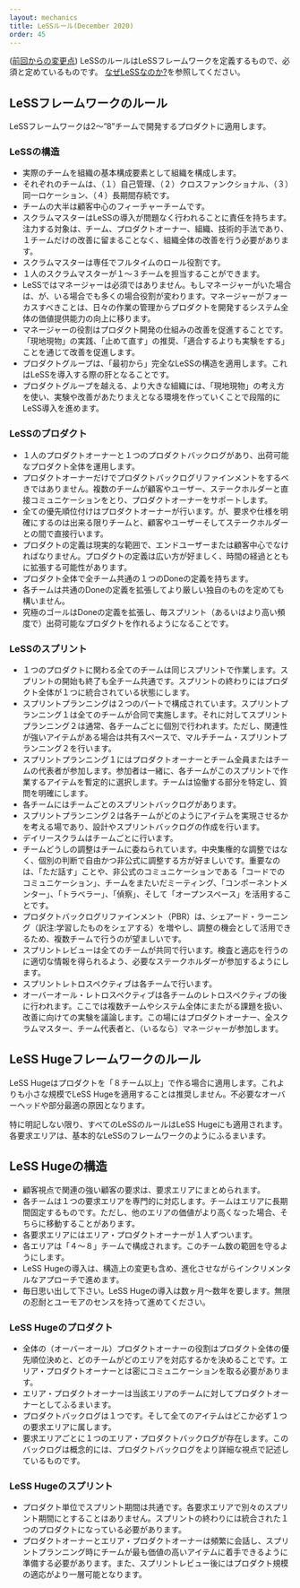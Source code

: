 ```yaml
---
layout: mechanics
title: LeSSルール(December 2020)
order: 45
---
```


<!---
(what changed since previous version)
The LeSS Rules are the definition of the LeSS Framework. They are things we consider a must. Why? This is explained in the Why LeSS? section.
--->
([前回からの変更点](rules-changes.jp.html))
LeSSのルールはLeSSフレームワークを定義するもので、必須と定めているものです。
[なぜLeSSなのか?](../framework/why-less.jp.html)を参照してください。

<!---
LeSS Framework Rules
The LeSS framework applies to products with 2-“8” teams.
--->
## LeSSフレームワークのルール

LeSSフレームワークは2〜”8”チームで開発するプロダクトに適用します。

<!---
### LeSS Structure
- Structure the organization using real teams as the basic organizational building block.
- Each team is (1) self-managing, (2) cross-functional, (3) co-located, and (4) long-lived.
- The majority of the teams are customer-focused feature teams.
- Scrum Masters are responsible for a well-working LeSS adoption. Their focus is towards the Teams, Product Owner, organization, and development practices. A Scrum Master does not focus on just one team but on the overall organizational system.
- A Scrum Master is a dedicated full-time role.
- One Scrum Master can serve 1-3 teams.
- In LeSS, managers are optional, but if managers do exist their role is likely to change. Their focus shifts from managing the day-to-day product work to improving the value-delivering capability of the product development system.
- Managers’ role is to improve the product development system by practicing Go See, encouraging Stop & Fix, and “experiments over conformance.”
- For the product group, establish the complete LeSS structure “at the start”; this is vital for a LeSS adoption.
- For the larger organization beyond the product group, adopt LeSS evolutionarily using Go and See to create an organization where experimentation and improvement is the norm.
--->
### LeSSの構造

- 実際のチームを組織の基本構成要素として組織を構成します。
- それぞれのチームは、（１）自己管理、（２）クロスファンクショナル、（３）同一ロケーション、（４）長期間存続です。
- チームの大半は顧客中心のフィーチャーチームです。
- スクラムマスターはLeSSの導入が問題なく行われることに責任を持ちます。注力する対象は、チーム、プロダクトオーナー、組織、技術的手法であり、１チームだけの改善に留まることなく、組織全体の改善を行う必要があります。
- スクラムマスターは専任でフルタイムのロール役割です。
- １人のスクラムマスターが１〜３チームを担当することができます。
- LeSSではマネージャーは必須ではありません。もしマネージャーがいた場合は、が、いる場合でも多くの場合役割が変わります。マネージャーがフォーカスすべきことは、日々の作業の管理からプロダクトを開発するシステム全体の価値提供能力の向上に移ります。
- マネージャーの役割はプロダクト開発の仕組みの改善を促進することです。「現地現物」の実践、「止めて直す」の推奨、「適合するよりも実験をする」ことを通じて改善を促進します。
- プロダクトグループは、「最初から」完全なLeSSの構造を適用します。これはLeSSを導入する際の肝となることです。
- プロダクトグループを越える、より大きな組織には、「現地現物」の考え方を使い、実験や改善があたりまえとなる環境を作っていくことで段階的にLeSS導入を進めます。

<!---
### LeSS Product
- There is one Product Owner and one Product Backlog for the complete shippable product.
- The Product Owner shouldn’t work alone on Product Backlog refinement; she is supported by the multiple Teams working directly with customers/users and other stakeholders.
- All prioritization goes through the Product Owner, but clarification is as much as possible directly between the Teams and customer/users and other stakeholders.
- The definition of product should be as broad and end-user/customer centric as is practical. Over time, the definition of product might expand. Broader definitions are preferred.
- One Definition of Done for the whole product, common for all teams.
- Each team can have their own stronger Definition of Done by expanding the common one.
- The perfection goal is to improve the Definition of Done so that it results in a shippable product each Sprint (or even more frequently).
--->
### LeSSのプロダクト

- １人のプロダクトオーナーと１つのプロダクトバックログがあり、出荷可能なプロダクト全体を運用します。
- プロダクトオーナーだけでプロダクトバックログリファインメントをするべきではありません。複数のチームが顧客やユーザー、ステークホルダーと直接コミュニケーションをとり、プロダクトオーナーをサポートします。
- 全ての優先順位付けはプロダクトオーナーが行います。が、要求や仕様を明確にするのは出来る限りチームと、顧客やユーザーそしてステークホルダーとの間で直接行います。
- プロダクトの定義は現実的な範囲で、エンドユーザーまたは顧客中心でなければなりません。プロダクトの定義は広い方が好ましく、時間の経過とともに拡張する可能性があります。
- プロダクト全体で全チーム共通の１つのDoneの定義を持ちます。
- 各チームは共通のDoneの定義を拡張してより厳しい独自のものを定めても構いません。
- 究極のゴールはDoneの定義を拡張し、毎スプリント（あるいはより高い頻度で）出荷可能なプロダクトを作れるようになることです。

<!---
### LeSS Sprint
- There is one product-level Sprint, not a different Sprint for each Team. Each Team starts and ends the Sprint at the same time. Each Sprint results in an integrated whole product.
- Sprint Planning consists of two parts: Sprint Planning One is common for all teams while Sprint Planning Two is usually done separately for each team. Do multi-team Sprint Planning Two in a shared space for closely related items.
- Sprint Planning One is attended by the Product Owner and Teams or Team representatives. They together tentatively select the items that each team will work on that Sprint. The Teams identify opportunities to work together and final questions are clarified.
- Each Team has their own Sprint Backlog.
- Sprint Planning Two is for Teams to decide how they will do the selected items. This usually involves design and the creation of their Sprint Backlogs.
- Each Team has their own Daily Scrum.
- Cross-team coordination is decided by the teams. Prefer decentralized and informal coordination over centralized coordination. Emphasize Just Talk and informal networks via communicate in code, cross-team meetings, component mentors, travelers, scouts, and open spaces.
- Product Backlog Refinement (PBR) is preferably done with multiple teams to increase shared learning and to exploit coordination opportunities.
- There is one product Sprint Review; it is common for all teams. Ensure that suitable stakeholders join to contribute the information needed for effective inspection and adaptation.
- Each Team has their own Sprint Retrospective.
- An Overall Retrospective is held after the Team Retrospectives to discuss cross-team and system-wide issues, and create improvement experiments. This is attended by Product Owner, Scrum Masters, Team representatives, and managers (if any).
--->
### LeSSのスプリント

- １つのプロダクトに関わる全てのチームは同じスプリントで作業します。スプリントの開始も終了も全チーム共通です。スプリントの終わりにはプロダクト全体が１つに統合されている状態にします。
- スプリントプランニングは２つのパートで構成されています。スプリントプランニング１は全てのチームが合同で実施します。それに対してスプリントプランニング２は通常、各チームごとに個別で行われます。ただし、関連性が強いアイテムがある場合は共有スペースで、マルチチーム・スプリントプランニング２を行います。
- スプリントプランニング１にはプロダクトオーナーとチーム全員またはチームの代表者が参加します。参加者は一緒に、各チームがこのスプリントで作業するアイテムを暫定的に選択します。チームは協働する部分を特定し、質問を明確にします。
- 各チームにはチームごとのスプリントバックログがあります。
- スプリントプランニング２は各チームがどのようにアイテムを実現させるかを考える場であり、設計やスプリントバックログの作成を行います。
- デイリースクラムはチームごとに行います。
- チームどうしの調整はチームに委ねられています。中央集権的な調整ではなく、個別の判断で自由かつ非公式に調整する方が好ましいです。重要なのは、「ただ話す」ことや、非公式のコミュニケーションである「コードでのコミュニケーション」、チームをまたいだミーティング、「コンポーネントメンター」、「トラベラー」、「偵察」、そして「オープンスペース」を活用することです。
- プロダクトバックログリファインメント（PBR）は、シェアード・ラーニング（訳注:学習したものをシェアする）を増やし、調整の機会として活用できるため、複数チームで行うのが望ましいです。
- スプリントレビューは全てのチームが共同で行います。検査と適応を行うのに適切な情報を得られるよう、必要なステークホルダーが参加するようにします。
- スプリントレトロスペクティブは各チームで行います。
- オーバーオール・レトロスペクティブは各チームのレトロスペクティブの後に行われます。ここでは複数チームやシステム全体にまたがる課題を扱い、改善に向けての実験を議論します。この場にはプロダクトオーナー、全スクラムマスター、チーム代表者と、（いるなら）マネージャーが参加します。

<!---
## LeSS Huge Framework Rules
LeSS Huge applies to products with “8+” teams. Avoid applying LeSS Huge for smaller product groups as it will result in more overhead and local optimizations.

All LeSS rules apply to LeSS Huge, unless otherwise stated. Each Requirement Area acts like the basic LeSS framework.
--->
## LeSS Hugeフレームワークのルール

LeSS Hugeはプロダクトを「８チーム以上」で作る場合に適用します。これよりも小さな規模でLeSS Hugeを適用することは推奨しません。不必要なオーバーヘッドや部分最適の原因となります。

特に明記しない限り、すべてのLeSSのルールはLeSS Hugeにも適用されます。各要求エリアは、基本的なLeSSのフレームワークのようにふるまいます。

<!---
### LeSS Huge Structure
- Customer requirements that are strongly related from a customer perspective are grouped in Requirement Areas.
- Each Team specializes in one Requirement Area. Teams stay in one area for a long time. When there is more value in other areas, teams might change Requirement Area
- Each Requirement Area has one Area Product Owner.
- Each Requirement Area has between “4-8” teams. Avoid violating this range.
- LeSS Huge adoptions, including the structural changes, are done with an evolutionary incremental approach.
- Remember each day: LeSS Huge adoptions take months or years, infinite patience, and sense of humor.
--->
## LeSS Hugeの構造

- 顧客視点で関連の強い顧客の要求は、要求エリアにまとめられます。
- 各チームは１つの要求エリアを専門的に対応します。チームはエリアに長期間固定するものです。ただし、他のエリアの価値がより高くなった場合、そちらに移動することがあります。
- 各要求エリアにはエリア・プロダクトオーナーが１人ずついます。
- 各エリアは「４〜８」チームで構成されます。このチーム数の範囲を守るようにします。
- LeSS Hugeの導入は、構造上の変更も含め、進化させながらインクリメンタルなアプローチで進めます。
- 毎日思い出して下さい。LeSS Hugeの導入は数ヶ月〜数年を要します。無限の忍耐とユーモアのセンスを持って進めてください。

<!---
### LeSS Huge Product
- One (overall) Product Owner is responsible for product-wide prioritization and deciding which teams work in which Area. She works closely with Area Product Owners.
- Area Product Owners act as Product Owners towards their teams.
- There is one Product Backlog; every item in it belongs to exactly one Requirement Area.
- There is one Area Product Backlog per Requirement Area. This backlog is conceptually a more granular view onto the one Product Backlog.
--->
### LeSS Hugeのプロダクト

- 全体の（オーバーオール）プロダクトオーナーの役割はプロダクト全体の優先順位決めと、どのチームがどのエリアを対応するかを決めることです。エリア・プロダクトオーナーとは密にコミュニケーションを取る必要があります。
- エリア・プロダクトオーナーは当該エリアのチームに対してプロダクトオーナーとしてふるまいます。
- プロダクトバックログは１つです。そして全てのアイテムはどこか必ず１つの要求エリアに属します。
- 要求エリアごとに１つのエリア・プロダクトバックログが存在します。このバックログは概念的には、プロダクトバックログをより詳細な視点で記述しているものです。

<!---
### LeSS Huge Sprint
- There is one product-level Sprint, not a different Sprint for each Requirement Area. It ends in one integrated whole product.
- The Product Owner and Area Product Owners synchronize frequently. Before Sprint Planning they ensure the Teams work on the most valuable items. After the Sprint Review, they further enable product-level adaptations.
--->
### LeSS Hugeのスプリント

- プロダクト単位でスプリント期間は共通です。各要求エリアで別々のスプリント期間にとすることはありません。スプリントの終わりには統合された１つのプロダクトになっている必要があります。
- プロダクトオーナーとエリア・プロダクトオーナーは頻繁に会話し、スプリントプランニング時にチームが最も価値の高いアイテムに着手できるように準備する必要があります。また、スプリントレビュー後にはプロダクト規模の適応がより一層可能となります。